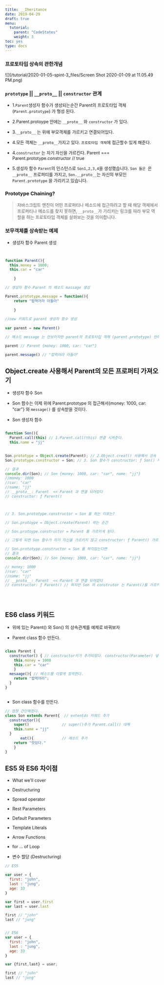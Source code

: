 ```yaml
---
title: __Iheritance
date: 2019-04-29
draft: true
menu:
  tutorial:
    parent: "CodeStates"
    weight: 3
toc: yes
type: docs
---
```



### 프로토타입 상속의 관한개념
 



![](/tutorial/2020-01-05-spint-3_files/Screen Shot 2020-01-09 at 11.05.49 PM.png)


### `prototype` || `__proto__` || `constructor` 관계


* 1.`Parent`생성자 함수가 생성되는순간 Parent의 프로토타입 객체 (`Parent.prototype`) 가 형성 된다. 

* 2.Parent.protoype 안에는 `__proto__` 와 `constructor` 가 있다. 

* 3.`__proto__` 는 위에 부모객체를 가르키고 연결되어있다. 
* 4.모든 객체는 `__proto__`가지고 있다. `프로토타입 객체`에 접근할수 있게 해준다.  

* 4.`constructor` 는 자기 자신을 가르킨다. Parent === Parent.prototype.constructor // true


* 5.생성자 함수 `Parent`의 인스턴스로 `Son1,2,3,4`을 생성했습니다.  `Son 들은 `은 `__proto__` 프로퍼티를 가지고, `Son.__proto__`는 자신의 부모인 `Parent.prototype` 을 가리키고 있습니다.


###  **Prototype Chaining?** 

> 자바스크립트 엔진이 어떤 프로퍼티나 메소드에 접근하려고 할 때 해당 객체에서 프로퍼티나 메소드를 찾지 못하면, `__proto__`가 가리키는 링크를 따라 부모 역할을 하는 프로토타입 객체를 살펴보는 것을 의미합니다.



### 보무객체를 상속받는 예제


* 생성자 함수 Parent 생성

```js
 

function Parent(){
  this.money = 1000;
  this.car = "car"
    
    }

// 생성자 함수 Parent 의 메소드 massage 생성 

Parent.prototype.message = function(){
    return "밥먹어라 아들아"
    
    }
    
//new 키워드로 parent 생성자 함수 생성
    
var parent = new Parent()     

// 메소드 message 는 안보이지만 parent의 프로토타입 객체 (parent.prototype) 안에 message 가 저장되어있다.  

parent // Parent {money: 1000, car: "car"} 

parent.message() // "밥먹어라 아들아"


```

## Object.create 사용해서 Parent의 모든 프로퍼티 가져오기 

* 생성자 함수 Son  
* Son 함수는 이제 위에 Parent.prototype 의 접근해서{money: 1000, car: "car"}  와  `message()` 를 상속받을 것이다. 


* Son 생성자 함수 

```js

function Son(){ 
  Parent.call(this) // 1.Parent.call(this) 연결 시켜준다. 
  this.name = "jj"
    

Son.prototype = Object.create(Parent); // 2.Object.creat() 사용해서 상속
Son.prototype.constructor = Son; // 3. Son 함수가 constructor: ƒ Son() 자기자신을 가르키게 설정해준다. 

// 결과
console.dir(Son); // Son {money: 1000, car: "car", name: "jj"}
//money: 1000
//car: "car"
//name: "jj"
// __proto__: Parent  << Parent 과 연결 되어있다
// constructor: ƒ Parent()



// 3. Son.prototype.constructor = Son 을 하는 이유는?

// Son.protoype = Object.create(Parent) 하는 순간 

// Son.protoype.constructor = Parent 를 가르키게 된다. 

// 그렇게 되면 Son 함수가 자기 자신을 가르키지 않고 constructor: ƒ Parent() 가르키게 된다.  

// Son.prototype.constructor = Son 를 하지않는다면 
// 결과 
console.dir(Son); // Son {money: 1000, car: "car", name: "jj"}

// money: 1000
//car: "car"
//name: "jj"
// __proto__: Parent  << Parent 과 연결 되어있다
// constructor: ƒ Parent() // 하지만 Son 의 construtor 는 Parent()를 가르키게 된다. 
 




```



## ES6 class 키워드

*  위에 있는 Parent() 와 Son() 의 상속관계를 예제로 바꿔보자

* Parent class 함수 만든다. 

```js

class Parent {
  constructor() { // constructor키가 추가되었다. constructor(Parameter) 넣을수 있다. 
    this.money = 1000
    this.car = "car"
    }
  mesaage(){ // 메소드를 이렇게 정의한다. 
    return "밥먹어라";
  }
}



```

* Son class 함수를 만든다. 

```js
// 엄청 간단해졌다. 
class Son extends Parent{  // extentds 키워드 추가 
  constructor(){
    super()               // super()추가 Parent.call() 대체 
    this.name = "jj"    
  }
       eat(){             // 메소드 추가 
    return "맛있다."
    } 
}


```


## ES5 와 ES6 차이점 


* What we'll cover

* Destructuring
* Spread operator
* Rest Parameters
* Default Parameters
* Template Literals
* Arrow Functions
* for ... of Loop




* 변수 할당 (Destructuring)

```js
// ES5

var user = {
  first: "john",
  last : "jung",
  age: 33
}

var first = user.first
var last = user.last

first // "john"
last // "jung"


// ES6
var user = {
  first: "john",
  last : "jung",
  age: 33
}

var {first,last} = user;

first // "john"
last // "jung"


```




